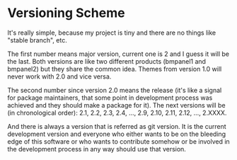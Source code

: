 # Versioning Scheme #

It's really simple, because my project is tiny and there are no things like "stable branch", etc.

The first number means major version, current one is 2 and I guess it will be the last.  Both versions are like two different products (bmpanel1 and bmpanel2) but they share the common idea. Themes from version 1.0 will never work with 2.0 and vice versa.

The second number since version 2.0 means the release (it's like a signal for package maintainers, that some point in development process was achieved and they should make a package for it). The next versions will be (in chronological order):
2.1, 2.2, 2.3, 2.4, ..., 2.9, 2.10, 2.11, 2.12, ..., 2.XXXX.

And there is always a version that is referred as git version. It is the current development version and everyone who either wants to be on the bleeding edge of this software or who wants to contribute somehow or be involved in the development process in any way should use that version.